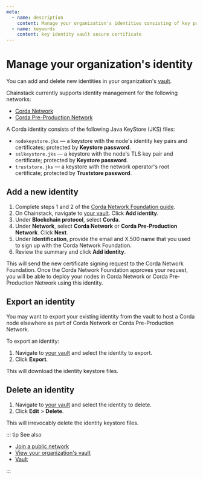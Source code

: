 ```yaml
---
meta:
  - name: description
    content: Manage your organization's identities consisting of key pairs and certificates securely with the Chainstack vault.
  - name: keywords
    content: key identity vault secure certificate
---
```


# Manage your organization's identity

You can add and delete new identities in your organization's <a href="https://console.chainstack.com/vault" rel="dofollow" target="_blank">vault</a>.

Chainstack currently supports identity management for the following networks:

* [Corda Network](https://corda.network/)
* [Corda Pre-Production Network](https://corda.network/participation/preprod)

A Corda identity consists of the following Java KeyStore (JKS) files:

* `nodekeystore.jks` — a keystore with the node's identity key pairs and certificates; protected by **Keystore password**.
* `sslkeystore.jks` — a keystore with the node's TLS key pair and certificate; protected by **Keystore password**.
* `truststore.jks` — a keystore with the network operator's root certificate; protected by **Truststore password**.

## Add a new identity

1. Complete steps 1 and 2 of the [Corda Network Foundation guide](https://corda.network/participation/index/).
1. On Chainstack, navigate to <a href="https://console.chainstack.com/vault" rel="dofollow" target="_blank">your vault</a>. Click **Add identity**.
1. Under **Blockchain protocol**, select **Corda**.
1. Under **Network**, select **Corda Network** or **Corda Pre-Production Network**. Click **Next**.
1. Under **Identification**, provide the email and X.500 name that you used to sign up with the Corda Network Foundation.
1. Review the summary and click **Add identity**.

This will send the new certificate signing request to the Corda Network Foundation. Once the Corda Network Foundation approves your request, you will be able to deploy your nodes in Corda Network or Corda Pre-Production Network using this identity.

## Export an identity

You may want to export your existing identity from the vault to host a Corda node elsewhere as part of Corda Network or Corda Pre-Production Network.

To export an identity:

1. Navigate to <a href="https://console.chainstack.com/vault" rel="dofollow" target="_blank">your vault</a> and select the identity to export.
1. Click **Export**.

This will download the identity keystore files.

## Delete an identity

1. Navigate to <a href="https://console.chainstack.com/vault" rel="dofollow" target="_blank">your vault</a> and select the identity to delete.
1. Click **Edit** > **Delete**.

This will irrevocably delete the identity keystore files.

::: tip See also

* [Join a public network](/platform/join-a-public-network)
* [View your organization's vault](/platform/view-your-organization-vault)
* [Vault](/glossary/vault)

:::
